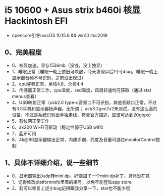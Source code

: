 # i5 10600 + Asus strix b460i 核显 Hackintosh EFI

- opencore引导macOS 10.15.6 && win10 ltsc2019

## 0、完美程度
- 0、核显加速，显存1536mb（没钱，没上独显）
- 1、睡眠正常（睡眠一晚上依旧可唤醒，今天发现以后1个小bug，睡眠一晚上显示器音频不可识别，之前没出现过）
- 2、cpu睿频正常，单核4.8，全核4.4
- 3、传感器正常工作，cpu温度，ssd温度，风扇转速均可获取（通过istat menus查看）
- 4、USB映射正常（usb2.0 type-c音频口不可识别，其他音频口正常，不过有3.5耳机和显示器扬声器，无所谓；
  usb3.2gen2x2未测试，没有这么高的设备，不过是系统识别出单独走线，符合官方描述，应该可达到20gbps）
- 5、有线网正常工作
- 6、ax200 Wi-Fi可驱动（稳定性弱于USB wifi0
- 7、蓝牙可用
- 8、4k@60显示器输出正常，内建识别，亮度及音量可通过monitorControl控制

## 1、具体不详细介绍，说一些细节
- 0、显示器输出为dp转mini dp，好像加了一个mini dp补丁，具体没在意
- 1、记得修改platforminfo里面的串号，以免不能登陆app store
- 2、若可以修复上述小bug记得跟我分享一下，star也不能少哦
